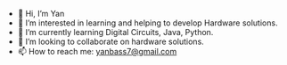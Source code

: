 - 👋 Hi, I’m Yan
- 👀 I’m interested in learning and helping to develop Hardware solutions.
- 🌱 I’m currently learning Digital Circuits, Java, Python.
- 💞️ I’m looking to collaborate on hardware solutions.
- 📫 How to reach me: yanbass7@gmail.com

<!---
Yanbass7/Yanbass7 is a ✨ special ✨ repository because its `README.md` (this file) appears on your GitHub profile.
You can click the Preview link to take a look at your changes.
--->
